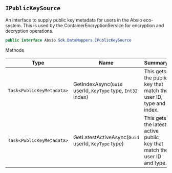 ## `IPublicKeySource`

An interface to supply public key metadata for users in the Absio eco-system.  This is used by the ContainerEncryptionService for encryption and decryption operations.
```csharp
public interface Absio.Sdk.DataMappers.IPublicKeySource

```

Methods

| Type | Name | Summary | 
| --- | --- | --- | 
| `Task<PublicKeyMetadata>` | GetIndexAsync(`Guid` userId, `KeyType` type, `Int32` index) | This gets the public key that match the user ID, type and index. | 
| `Task<PublicKeyMetadata>` | GetLatestActiveAsync(`Guid` userId, `KeyType` type) | This gets the latest active public key that match the user ID and type. | 



